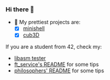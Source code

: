 ### Hi there 👋

- 🔭 My prettiest projects are:
   - [x] [minishell](https://github.com/mli42/at42minishell)
   - [x] [cub3D](https://github.com/mli42/at42cub3D)

If you are a student from 42, check my:
* [libasm tester](https://github.com/mli42/mlibasm_tester)
* [ft_service's README](https://github.com/mli42/at42ft_services) for some tips
* [philosophers' README](https://github.com/mli42/at42Philosophers) for some tips

<!--
**mli42/mli42** is a ✨ _special_ ✨ repository because its `README.md` (this file) appears on your GitHub profile.
-->
